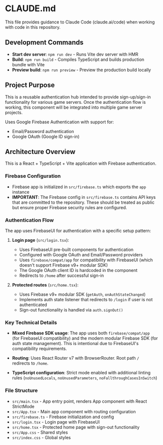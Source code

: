 # CLAUDE.md

This file provides guidance to Claude Code (claude.ai/code) when working with code in this repository.

## Development Commands

- **Start dev server**: `npm run dev` - Runs Vite dev server with HMR
- **Build**: `npm run build` - Compiles TypeScript and builds production bundle with Vite
- **Preview build**: `npm run preview` - Preview the production build locally

## Project Purpose

This is a reusable authentication hub intended to provide sign-up/sign-in functionality for various game servers. Once the authentication flow is working, this component will be integrated into multiple game server projects.

Uses Google Firebase Authentication with support for:
- Email/Password authentication
- Google OAuth (Google ID sign-in)

## Architecture Overview

This is a React + TypeScript + Vite application with Firebase authentication.

### Firebase Configuration

- Firebase app is initialized in `src/firebase.ts` which exports the `app` instance
- **IMPORTANT**: The Firebase config in `src/firebase.ts` contains API keys that are committed to the repository. These should be treated as public but ensure proper Firebase security rules are configured.

### Authentication Flow

The app uses FirebaseUI for authentication with a specific setup pattern:

1. **Login page** (`src/login.tsx`):
   - Uses FirebaseUI pre-built components for authentication
   - Configured with Google OAuth and Email/Password providers
   - Uses `firebase/compat/app` for compatibility with FirebaseUI (which doesn't support Firebase v9+ modular SDK)
   - The Google OAuth client ID is hardcoded in the component
   - Redirects to `/home` after successful sign-in

2. **Protected routes** (`src/home.tsx`):
   - Uses Firebase v9+ modular SDK (`getAuth`, `onAuthStateChanged`)
   - Implements auth state listener that redirects to `/login` if user is not authenticated
   - Sign-out functionality is handled via `auth.signOut()`

### Key Technical Details

- **Mixed Firebase SDK usage**: The app uses both `firebase/compat/app` (for FirebaseUI compatibility) and the modern modular Firebase SDK (for auth state management). This is intentional due to FirebaseUI's compatibility requirements.

- **Routing**: Uses React Router v7 with BrowserRouter. Root path `/` redirects to `/home`.

- **TypeScript configuration**: Strict mode enabled with additional linting rules (`noUnusedLocals`, `noUnusedParameters`, `noFallthroughCasesInSwitch`)

### File Structure

- `src/main.tsx` - App entry point, renders App component with React StrictMode
- `src/App.tsx` - Main app component with routing configuration
- `src/firebase.ts` - Firebase initialization and config
- `src/login.tsx` - Login page with FirebaseUI
- `src/home.tsx` - Protected home page with sign-out functionality
- `src/App.css` - Shared styles
- `src/index.css` - Global styles
